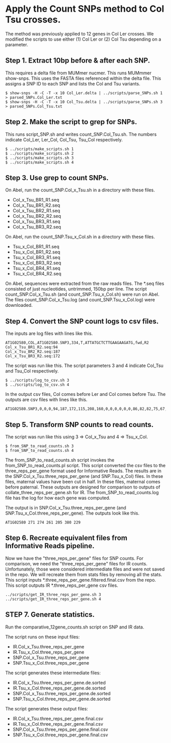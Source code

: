 # Apply the Count SNPs method to Col Tsu crosses.

The method was previously applied to 12 genes in Col Ler crosses.
We modified the scripts to use either (1) Col Ler or (2) Col Tsu depending on a parameter.

## Step 1. Extract 10bp before & after each SNP. 
This requires a delta file from MUMmer nucmer.
This runs MUMmmer show-snps. 
This uses the FASTA files referenced within the delta file.
This assigns a SNP ID to each SNP and lists the Col and Tsu variants.
```
$ show-snps -H -C -T -x 10 Col_Ler.delta | ../scripts/parse_SNPs.sh 1 > parsed_SNPs.Col_Ler.txt
$ show-snps -H -C -T -x 10 Col_Tsu.delta | ../scripts/parse_SNPs.sh 3 > parsed_SNPs.Col_Tsu.txt
```
## Step 2. Make the script to grep for SNPs.
This runs script_SNP.sh and writes count_SNP.Col_Tsu.sh.
The numbers indicate Col_Ler, Ler_Col, Col_Tsu, Tsu_Col respectively.
```
$ ../scripts/make_scripts.sh 1   
$ ../scripts/make_scripts.sh 2   
$ ../scripts/make_scripts.sh 3   
$ ../scripts/make_scripts.sh 4   
```
## Step 3. Use grep to count SNPs.
On Abel, run the count_SNP.Col_x_Tsu.sh in a directory with these files.

* Col_x_Tsu_BR1_R1.seq
* Col_x_Tsu_BR1_R2.seq
* Col_x_Tsu_BR2_R1.seq
* Col_x_Tsu_BR2_R2.seq
* Col_x_Tsu_BR3_R1.seq
* Col_x_Tsu_BR3_R2.seq

On Abel, run the count_SNP.Tsu_x_Col.sh in a directory with these files.

* Tsu_x_Col_BR1_R1.seq
* Tsu_x_Col_BR1_R2.seq
* Tsu_x_Col_BR3_R1.seq
* Tsu_x_Col_BR3_R2.seq
* Tsu_x_Col_BR4_R1.seq
* Tsu_x_Col_BR4_R2.seq

On Abel, sequences were extracted from the raw reads files.
The *.seq files consisted of just nucleotides, untrimmed, 150bp per line.
The script count_SNP.Col_x_Tsu.sh (and count_SNP.Tsu_x_Col.sh) were run on Abel.
The files count_SNP.Col_x_Tsu.log (and count_SNP.Tsu_x_Col.log) were downloaded.

## Step 4. Convert the SNP count logs to csv files.
The inputs are log files with lines like this.
```
AT1G02580,COL,AT1G02580.SNP3,334,T,ATTATGCTCTTGAAGAAGATG,fwd,R2
Col_x_Tsu_BR1_R2.seq:94
Col_x_Tsu_BR2_R2.seq:187
Col_x_Tsu_BR3_R2.seq:172
```
The script was run like this.
The script parameters 3 and 4 indicate Col_Tsu and Tsu_Col respectively.
```
$ ../scripts/log_to_csv.sh 3
$ ../scripts/log_to_csv.sh 4
```
In the output csv files, Col comes before Ler and Col comes before Tsu.
The outputs are csv files with lines like this.
```
AT1G02580.SNP3,0,0,0,94,187,172,115,208,160,0,0,0,0,0,0,86,82,82,75,67,107,0,0,0
```

## Step 5. Transform SNP counts to read counts.
The script was run like this using 3 => Col_x_Tsu and 4 => Tsu_x_Col.
```
$ from_SNP_to_read_counts.sh 3
$ from_SNP_to_read_counts.sh 4
```
The from_SNP_to_read_counts.sh script invokes the from_SNP_to_read_counts.pl script. 
This script converted the csv files to the three_reps_per_gene format used for Informative Reads. 
The results are in the SNP.Col_x_Tsu.three_reps_per_gene (and SNP.Tsu_x_Col) files. 
In these files, maternal values have been cut in half. 
In these files, maternal comes before paternal. 
These outputs are designed for comparison to outputs of collate_three_reps_per_gene.sh for IR. 
The from_SNP_to_read_counts.log file has the log for how each gene was computed.

The output is in SNP.Col_x_Tsu.three_reps_per_gene (and SNP.Tsu_x_Col.three_reps_per_gene).
The outputs look like this.
```
AT1G02580 271 274 261 205 380 229
```

## Step 6. Recreate equivalent files from Informative Reads pipeline.
Now we have the "three_reps_per_gene" files for SNP counts.
For comparison, we need the "three_reps_per_gene" files for IR counts.
Unfortunately, those were considered intermediate files and were not saved in the repo.
We will recreate them from stats files by removing all the stats.
This script inputs *.three_reps_per_gene.filtered.final.csv from the repo.
This script outputs IR *.three_reps_per_gene csv files.
```
../scripts/get_IR_three_reps_per_gene.sh 3
../scripts/get_IR_three_reps_per_gene.sh 4
```

## STEP 7. Generate statistics.
Run the comparative_12gene_counts.sh script on SNP and IR data.

The script runs on these input files:

* IR.Col_x_Tsu.three_reps_per_gene
* IR.Tsu_x_Col.three_reps_per_gene
* SNP.Col_x_Tsu.three_reps_per_gene
* SNP.Tsu_x_Col.three_reps_per_gene

The script generates these intermediate files:

* IR.Col_x_Tsu.three_reps_per_gene.de.sorted
* IR.Tsu_x_Col.three_reps_per_gene.de.sorted
* SNP.Col_x_Tsu.three_reps_per_gene.de.sorted
* SNP.Tsu_x_Col.three_reps_per_gene.de.sorted

The script generates these output files:

* IR.Col_x_Tsu.three_reps_per_gene.final.csv
* IR.Tsu_x_Col.three_reps_per_gene.final.csv
* SNP.Col_x_Tsu.three_reps_per_gene.final.csv
* SNP.Tsu_x_Col.three_reps_per_gene.final.csv

